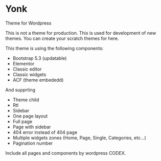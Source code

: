 # Yonk
Theme for Wordpress
 
This is not a theme for production. This is used for development of new themes. You can create your scratch themes for here.

This theme is using the following components:

- Bootstrap 5.3 (updatable)
- Elementor
- Classic editor
- Classic widgets
- ACF (theme embededd)

And supprting

- Theme child
- Rtl
- Sidebar
- One page layout
- Full page  
- Page with sidebar
- 404 error instead of 404 page
- Multiple widgets zones (Home, Page, Single, Categories, etc...)
- Pagination number

Include all pages and components by wordpress CODEX.